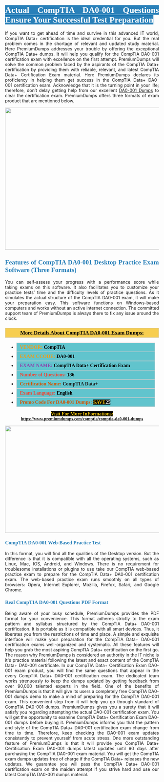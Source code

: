 <h1 style="text-align: justify;"><span style="color:#ffffff;"><span style="font-family:Georgia,serif;"><strong><span style="background-color:#2980b9;">Actual CompTIA DA0-001 Questions Ensure Your Successful Test Preparation</span></strong></span></span></h1>

<p style="text-align: justify;">If you want to get ahead of time and survive in this advanced IT world, CompTIA Data+ certification is the ideal credential for you. But the real problem comes in the shortage of relevant and updated study material. Here PremiumDumps addresses your trouble by offering the exceptional CompTIA Data+ dumps. It will help you qualify for the CompTIA DA0-001 certification exam with excellence on the first attempt. PremiumDumps will solve the common problem faced by the aspirants of the CompTIA Data+ certification by providing them with reliable, relevant, and latest CompTIA Data+ Certification Exam material. Here PremiumDumps declares its proficiency in helping them get success in the CompTIA Data+ DA0-001 certification exam. Acknowledge that it is the turning point in your life; therefore, don’t delay getting help from our excellent <a href="https://www.premiumdumps.com/comptia/comptia-da0-001-dumps">DA0-001 Dumps</a> to clear the certification exam. PremiumDumps offers three formats of exam product that are mentioned below.</p>

<p style="text-align: center;"><a href="https://www.premiumdumps.com/comptia/comptia-da0-001-dumps"><img alt="" src="https://i.imgur.com/KJGzbJ2.jpeg" style="width: 700px; height: 465px;" /></a></p>

<h2 style="text-align: justify;"><span style="color:#2980b9;"><span style="font-family:Georgia,serif;"><strong>Features of CompTIA DA0-001 Desktop Practice Exam Software (Three Formats)</strong></span></span></h2>

<p style="text-align: justify;">You can self-assess your progress with a performance score while taking exams on this software. It also facilitates you to customize your practice tests’ time and the difficulty levels of practice questions. As it simulates the actual structure of the CompTIA DA0-001 exam, it will make your preparation easy. This software functions on Windows-based computers and works without an active internet connection. The committed support team of PremiumDumps is always there to fix any issue around the clock.</p>

<h3 style="background: #f7ce50; border: 1px solid rgb(204, 204, 204); padding: 5px 10px; text-align: center;"><span style="font-family:Georgia,serif;"><u><u><span style="color:#000000;"><span style="font-size:11pt"><span style="line-height:normal"><b><span style="font-size:13.0pt"><span cambria="">More Details About CompTIA DA0-001 Exam Dumps:</span></span></b></span></span></span></u></u></span></h3>

<ul>
	<li style="margin:0cm 10pt">
	<div style="background:#61c4cd; border: 1px solid rgb(204, 204, 204); padding: 5px 10px; text-align: justify;"><span style="font-family:Georgia,serif;"><span style="font-size:11pt"><span style="line-height:normal"><b><span style="font-size:12.0pt"><span new="" roman="" times=""><span style="color:#f39c12;">VENDOR:</span> <span style="color:#000000;">CompTIA</span></span></span></b></span></span></span></div>
	</li>
	<li style="margin:0cm 10pt">
	<div style="background: #61c4cd; border: 1px solid rgb(204, 204, 204); padding: 5px 10px; text-align: justify;"><span style="font-family:Georgia,serif;"><span style="font-size:11pt"><span style="line-height:normal"><b><span style="font-size:12.0pt"><span new="" roman="" times=""><span style="color:#f39c12;">EXAM CCODE:</span> <span style="color:#000000;">DA0-001</span></span></span></b></span></span></span></div>
	</li>
	<li style="margin:0cm 10pt">
	<div style="background: #61c4cd; border: 1px solid rgb(204, 204, 204); padding: 5px 10px; text-align: justify;"><span style="font-family:Georgia,serif;"><span style="font-size:11pt"><span style="line-height:normal"><b><span style="font-size:12.0pt"><span new="" roman="" times=""><span style="color:#8e44ad;">EXAM NAME:</span> <span style="color:#000000;">CompTIA Data+ Certification Exam</span></span></span></b></span></span></span></div>
	</li>
	<li style="margin:0cm 10pt">
	<div style="background: #61c4cd; border: 1px solid rgb(204, 204, 204); padding: 5px 10px;"><span style="font-family:Georgia,serif;"><span style="font-size:11pt"><span style="line-height:normal"><b><span style="font-size:12.0pt"><span new="" roman="" times=""><span style="color:#e74c3c;">Number of Questions:</span><span style="color:#000000;"><span style="color:#f1c40f;"> </span>136</span></span></span></b></span></span></span></div>
	</li>
	<li style="margin:0cm 10pt">
	<div style="background: #61c4cd; border: 1px solid rgb(204, 204, 204); padding: 5px 10px; text-align: justify;"><span style="font-family:Georgia,serif;"><span style="font-size:11pt"><span style="line-height:normal"><b><span style="font-size:12.0pt"><span new="" roman="" times=""><span style="color:#d35400;">Certification Name:</span> CompTIA Data+</span></span></b></span></span></span></div>
	</li>
	<li style="margin:0cm 10pt">
	<div style="background: #61c4cd; border: 1px solid rgb(204, 204, 204); padding: 5px 10px; text-align: justify;"><span style="font-family:Georgia,serif;"><span style="font-size:11pt"><span style="line-height:normal"><b><span style="font-size:12.0pt"><span new="" roman="" times=""><span style="color:#e74c3c;">Exam Language:</span> <span style="color:#000000;">English</span></span></span></b></span></span></span></div>
	</li>
	<li style="margin:0cm 10pt">
	<div style="background: #61c4cd; border: 1px solid rgb(204, 204, 204); padding: 5px 10px;"><span style="font-family:Georgia,serif;"><span style="font-size:11pt"><span style="line-height:normal"><b><span style="font-size:12.0pt"><span new="" roman="" times=""><span style="color:#d35400;">Promo Code For DA0-001 Dumps:</span><span style="color:#f1c40f;"> <span style="background-color:#000000;">SAVE</span></span><span style="color:#ffffff;"><span style="background-color:#000000;">25</span></span></span></span></b></span></span></span></div>
	</li>
</ul>

<p style="text-align: center;"><span style="font-family:Georgia,serif;"><strong><span style="font-size:16px;"><span style="color:#f1c40f;"><span style="background-color:#000000;">Visit For More InFormations:</span></span></span> <a href="https://www.premiumdumps.com/comptia/comptia-da0-001-dumps">https://www.premiumdumps.com/comptia/comptia-da0-001-dumps</a></strong></span></p>

<p style="text-align: center;"><strong><strong><a href="https://www.premiumdumps.com/comptia/comptia-da0-001-dumps"><img alt="" src="https://i.imgur.com/F18GQwv.jpeg" style="width: 700px; height: 350px;" /></a></strong></strong></p>

<h3 style="text-align: justify;"><span style="color:#2980b9;"><span style="font-family:Georgia,serif;"><strong><strong><strong>CompTIA DA0-001 Web-Based Practice Test</strong></strong></strong></span></span></h3>

<p style="text-align: justify;">In this format, you will find all the qualities of the Desktop version. But the difference is that it is compatible with all the operating systems, such as Linux, Mac, IOS, Android, and Windows. There is no requirement for troublesome installations or plugins to use take our CompTIA web-based practice exam to prepare for the CompTIA Data+ DA0-001 certification exam. The web-based practice exam runs smoothly on all types of browsers: Opera, Internet Explorer, Mozilla, Firefox, Safari, and Google Chrome.</p>

<h3 style="text-align: justify;"><span style="color:#2980b9;"><span style="font-family:Georgia,serif;"><strong><strong><strong>Real CompTIA DA0-001 Questions PDF Format</strong></strong></strong></span></span></h3>

<p style="text-align: justify;">Being aware of your busy schedule, PremiumDumps provides the PDF format for your convenience. This format adheres strictly to the exam pattern and syllabus structured by the CompTIA Data+ DA0-001 certification. It is portable as it is compatible with all smart devices. Thus, it liberates you from the restrictions of time and place. A simple and exquisite interface will make your preparation for the CompTIA Data+ DA0-001 certification exams well-organized and systematic. All these features will help you grab the most aspiring CompTIA Data+ certification on the first go. The reason why PremiumDumps is considered an authority in the IT niche is it's practice material following the latest and exact content of the CompTIA Data+ DA0-001 certificate. In our CompTIA Data+ Certification Exam DA0-001 exam product, you will find the same questions that appear in the every CompTIA Data+ DA0-001 certification exam. The dedicated team works strenuously to keep the dumps updated by getting feedback from over 90,000 talented experts in the field. One of the benefits of PremiumDumps is that it will give its users a completely free CompTIA DA0-001 dumps demo to make a mind of preparing for the CompTIA DA0-001 exam. This convenient step from it will help you go through standard of CompTIA DA0-001 dumps. PremiumDumps gives you a surety that it will satisfy you regarding attempting the actual DA0-001 certification exam. You will get the opportunity to examine CompTIA Data+ Certification Exam DA0-001 dumps before buying it. PremiumDumps informs you that the pattern and style of the CompTIA Data+ DA0-001 certification exam change from time to time. Therefore, keep checking the DA0-001 exam updates consistently to prevent yourself from acute stress. One more outstanding feature of PremiumDumps is that it will provide you CompTIA Data+ Certification Exam DA0-001 dumps latest updates until 90 days after purchasing the CompTIA DA0-001 exam material. You will get the CompTIA exam dumps updates free of charge if the CompTIA Data+ releases the new updates. We guarantee you will pass the CompTIA Data+ DA0-001 certification exam on the maiden attempt if you strive hard and use our latest CompTIA DA0-001 dumps material.</p>
